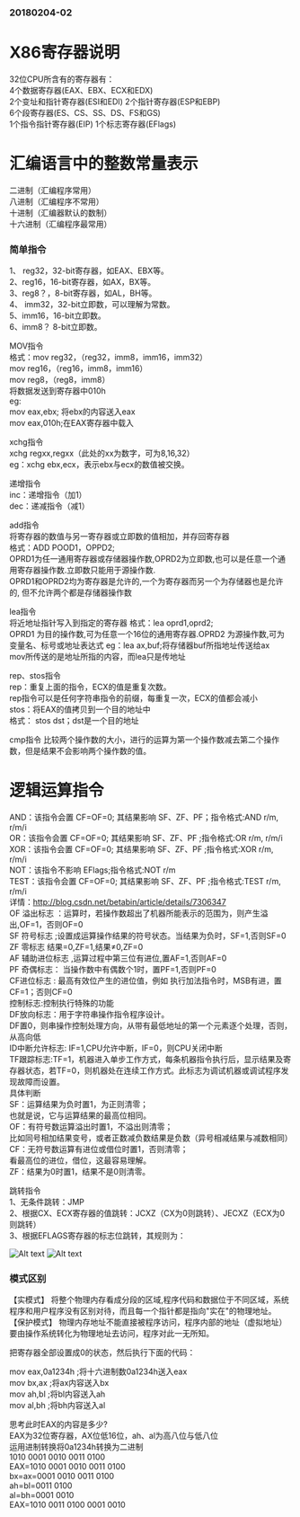 ### 20180204-02
# X86寄存器说明
32位CPU所含有的寄存器有：<br>
4个数据寄存器(EAX、EBX、ECX和EDX)<br>
2个变址和指针寄存器(ESI和EDI) 2个指针寄存器(ESP和EBP)<br>
6个段寄存器(ES、CS、SS、DS、FS和GS)<br>
1个指令指针寄存器(EIP) 1个标志寄存器(EFlags) <br>

# 汇编语言中的整数常量表示
二进制（汇编程序常用）<br>
八进制（汇编程序不常用）<br>
十进制（汇编器默认的数制）<br>
十六进制（汇编程序最常用）<br>

### 简单指令
1、 reg32，32-bit寄存器，如EAX、EBX等。<br>
2、reg16，16-bit寄存器，如AX，BX等。<br>
3、reg8？，8-bit寄存器，如AL，BH等。   <br>
4、 imm32，32-bit立即数，可以理解为常数。<br>
5、imm16，16-bit立即数。<br>
6、imm8？ 8-bit立即数。<br>

MOV指令<br>
格式：mov reg32，（reg32，imm8，imm16，imm32）<br>
mov reg16，（reg16，imm8，imm16）<br>
mov reg8，（reg8，imm8）<br>
将数据发送到寄存器中010h<br>
eg: <br>
mov eax,ebx; 将ebx的内容送入eax<br>
mov eax,010h;在EAX寄存器中载入<br>

xchg指令<br>
xchg regxx,regxx（此处的xx为数字，可为8,16,32）<br>
eg：xchg ebx,ecx，表示ebx与ecx的数值被交换。<br>

递增指令<br>
inc：递增指令（加1）<br>
dec：递减指令（减1）<br>

add指令<br>
将寄存器的数值与另一寄存器或立即数的值相加，并存回寄存器<br>
格式：ADD POOD1，OPPD2;<br>
 OPRD1为任一通用寄存器或存储器操作数,OPRD2为立即数,也可以是任意一个通用寄存器操作数.立即数只能用于源操作数.<br>
OPRD1和OPRD2均为寄存器是允许的,一个为寄存器而另一个为存储器也是允许的, 但不允许两个都是存储器操作数<br>

lea指令<br>
将近地址指针写入到指定的寄存器
格式：lea oprd1,oprd2;<br>
OPRD1 为目的操作数,可为任意一个16位的通用寄存器.OPRD2 为源操作数,可为变量名、标号或地址表达式
eg：lea ax,buf;将存储器buf所指地址传送给ax<br>
mov所传送的是地址所指的内容，而lea只是传地址<br>

rep、stos指令<br>
rep：重复上面的指令，ECX的值是重复次数。<br>
rep指令可以是任何字符串指令的前缀，每重复一次，ECX的值都会减小<br>
stos：将EAX的值拷贝到一个目的地址中<br>
格式： stos dst；dst是一个目的地址<br>

cmp指令
比较两个操作数的大小，进行的运算为第一个操作数减去第二个操作数，但是结果不会影响两个操作数的值。

 
# 逻辑运算指令
AND：该指令会置 CF=OF=0; 其结果影响 SF、ZF、PF；指令格式:AND r/m, r/m/i<br>
OR：该指令会置 CF=OF=0; 其结果影响 SF、ZF、PF
;指令格式:OR r/m, r/m/i<br>
XOR：该指令会置 CF=OF=0; 其结果影响 SF、ZF、PF
;指令格式:XOR r/m, r/m/i<br>
NOT：该指令不影响 EFlags;指令格式:NOT r/m<br>
TEST：该指令会置 CF=OF=0; 其结果影响 SF、ZF、PF
;指令格式:TEST r/m, r/m/i<br>
详情：http://blog.csdn.net/betabin/article/details/7306347 <br>
OF 溢出标志   ：运算时，若操作数超出了机器所能表示的范围为，则产生溢出,OF=1，否则OF=0<br>
SF 符号标志    ;设置成运算操作结果的符号状态。当结果为负时，SF=1,否则SF=0<br>
ZF 零标志 结果=0,ZF=1,结果≠0,ZF=0<br>
AF 辅助进位标志 ,运算过程中第三位有进位,置AF=1,否则AF=0<br>
PF 奇偶标志： 当操作数中有偶数个1时，置PF=1,否则PF=0<br>
CF进位标志 : 最高有效位产生的进位值，例如 执行加法指令时，MSB有进，置CF=1；否则CF=0<br>
控制标志:控制执行特殊的功能<br>
DF放向标志：用于字符串操作指令程序设计。<br>
DF置0，则串操作控制处理方向，从带有最低地址的第一个元素逐个处理，否则，从高向低<br>
ID中断允许标志: IF=1,CPU允许中断，IF=0，则CPU关闭中断<br>
TF跟踪标志:TF=1，机器进入单步工作方式，每条机器指令执行后，显示结果及寄存器状态，若TF=0，则机器处在连续工作方式。此标志为调试机器或调试程序发现故障而设置。<br>
具体判断<br>
SF：运算结果为负时置1，为正则清零；<br>
也就是说，它与运算结果的最高位相同。<br>
OF：有符号数运算溢出时置1，不溢出则清零；<br>
比如同号相加结果变号，或者正数减负数结果是负数（异号相减结果与减数相同）<br>
CF：无符号数运算有进位或借位时置1，否则清零；<br>
看最高位的进位，借位，这最容易理解。<br>
ZF：结果为0时置1，结果不是0则清零。<br>

跳转指令<br>
1、无条件跳转：JMP<br>
2、根据CX、ECX寄存器的值跳转：JCXZ（CX为0则跳转）、JECXZ（ECX为0则跳转）<br>
3、根据EFLAGS寄存器的标志位跳转，其规则为：<br>

![Alt text](1517724936258.png)
![Alt text](1517724972929.png)

### 模式区别
【实模式】 将整个物理内存看成分段的区域,程序代码和数据位于不同区域，系统程序和用户程序没有区别对待，而且每一个指针都是指向"实在"的物理地址。<br>
【保护模式】 物理内存地址不能直接被程序访问，程序内部的地址（虚拟地址）要由操作系统转化为物理地址去访问，程序对此一无所知。<br>

把寄存器全部设置成0的状态，然后执行下面的代码：<br>

mov eax,0a1234h			;将十六进制数0a1234h送入eax<br>
mov bx,ax			;将ax内容送入bx<br>
mov ah,bl			;将bl内容送入ah<br>
mov al,bh			;将bh内容送入al<br>

思考此时EAX的内容是多少?<br>
EAX为32位寄存器，AX位低16位，ah、al为高八位与低八位<br>
运用进制转换将0a1234h转换为二进制<br>
1010 0001 0010 0011 0100<br>
EAX=1010 0001 0010 0011 0100<br>
bx=ax=0001 0010 0011 0100<br>
ah=bl=0011 0100<br>
al=bh=0001 0010<br>
EAX=1010 0011 0100 0001 0010<br>

